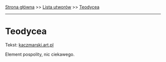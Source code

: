 [Strona główna](../index.md) >> [Lista utworów](../list.md) >> [Teodycea](588.md)

---

# Teodycea

Tekst: [kaczmarski.art.pl](https://www.kaczmarski.art.pl/tworczosc/wiersze/teodycea/)

Element pospolity, nic ciekawego.